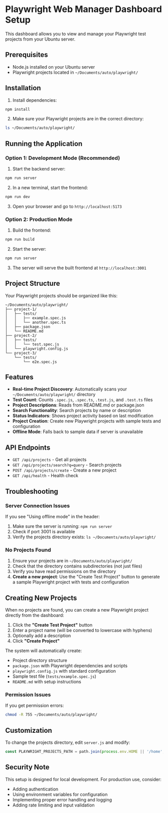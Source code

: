 # Playwright Web Manager Dashboard Setup

This dashboard allows you to view and manage your Playwright test projects from your Ubuntu server.

## Prerequisites

- Node.js installed on your Ubuntu server
- Playwright projects located in `~/Documents/auto/playwright/`

## Installation

1. Install dependencies:
```bash
npm install
```

2. Make sure your Playwright projects are in the correct directory:
```bash
ls ~/Documents/auto/playwright/
```

## Running the Application

### Option 1: Development Mode (Recommended)

1. Start the backend server:
```bash
npm run server
```

2. In a new terminal, start the frontend:
```bash
npm run dev
```

3. Open your browser and go to `http://localhost:5173`

### Option 2: Production Mode

1. Build the frontend:
```bash
npm run build
```

2. Start the server:
```bash
npm run server
```

3. The server will serve the built frontend at `http://localhost:3001`

## Project Structure

Your Playwright projects should be organized like this:
```
~/Documents/auto/playwright/
├── project-1/
│   ├── tests/
│   │   ├── example.spec.js
│   │   └── another.spec.ts
│   ├── package.json
│   └── README.md
├── project-2/
│   ├── tests/
│   │   └── test.spec.js
│   └── playwright.config.js
└── project-3/
    └── tests/
        └── e2e.spec.js
```

## Features

- **Real-time Project Discovery**: Automatically scans your `~/Documents/auto/playwright/` directory
- **Test Count**: Counts `.spec.js`, `.spec.ts`, `.test.js`, and `.test.ts` files
- **Project Descriptions**: Reads from README.md or package.json
- **Search Functionality**: Search projects by name or description
- **Status Indicators**: Shows project activity based on last modification
- **Project Creation**: Create new Playwright projects with sample tests and configuration
- **Offline Mode**: Falls back to sample data if server is unavailable

## API Endpoints

- `GET /api/projects` - Get all projects
- `GET /api/projects/search?q=query` - Search projects
- `POST /api/projects/create` - Create a new project
- `GET /api/health` - Health check

## Troubleshooting

### Server Connection Issues

If you see "Using offline mode" in the header:

1. Make sure the server is running: `npm run server`
2. Check if port 3001 is available
3. Verify the projects directory exists: `ls ~/Documents/auto/playwright/`

### No Projects Found

1. Ensure your projects are in `~/Documents/auto/playwright/`
2. Check that the directory contains subdirectories (not just files)
3. Verify you have read permissions on the directory
4. **Create a new project**: Use the "Create Test Project" button to generate a sample Playwright project with tests and configuration

## Creating New Projects

When no projects are found, you can create a new Playwright project directly from the dashboard:

1. Click the **"Create Test Project"** button
2. Enter a project name (will be converted to lowercase with hyphens)
3. Optionally add a description
4. Click **"Create Project"**

The system will automatically create:
- Project directory structure
- `package.json` with Playwright dependencies and scripts
- `playwright.config.js` with standard configuration
- Sample test file (`tests/example.spec.js`)
- `README.md` with setup instructions

### Permission Issues

If you get permission errors:
```bash
chmod -R 755 ~/Documents/auto/playwright/
```

## Customization

To change the projects directory, edit `server.js` and modify:
```javascript
const PLAYWRIGHT_PROJECTS_PATH = path.join(process.env.HOME || '/home', 'Documents/auto/playwright');
```

## Security Note

This setup is designed for local development. For production use, consider:
- Adding authentication
- Using environment variables for configuration
- Implementing proper error handling and logging
- Adding rate limiting and input validation
